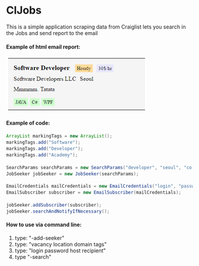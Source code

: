 # ClJobs

This is a simple application scraping data from Craiglist lets you search in the Jobs and send report to the email

#### Example of html email report:

![Alt text](/example_email_report.PNG?raw=true "Example of email report")

#### Example of code:
    
```java
ArrayList markingTags = new ArrayList();
markingTags.add("Software");
markingTags.add("Developer");
markingTags.add("Academy");

SearchParams searchParams = new SearchParams("developer", "seoul", "co.kr", markingTags);
JobSeeker jobSeeker = new JobSeeker(searchParams);

EmailCredentials mailCredentials = new EmailCredentials("login", "password", "smtp.email.com", "recipient");
EmailSubscriber subscriber = new EmailSubscriber(mailCredentials);

jobSeeker.addSubscriber(subscriber);
jobSeeker.searchAndNotifyIfNecessary();
```
#### How to use via command line:
 1. type: "-add-seeker"
 2. type: "vacancy location domain tags"
 3. type: "login password host recipient"
 2. type "-search"
 
